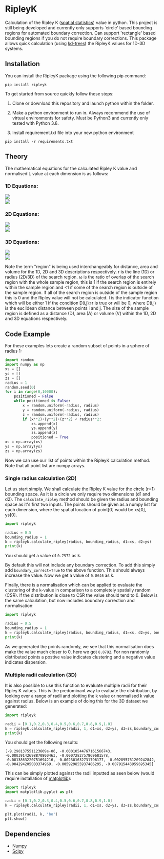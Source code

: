 # RipleyK
Calculation of the Ripley K ([spatial statistics](https://en.wikipedia.org/wiki/Spatial_descriptive_statistics)) value in python. This project is still being developed and currently only supports 'circle' based bounding regions for automated boundary correction. Can support 'rectangle' based bounding regions if you do not require boundary corrections. This package allows quick calculation (using [kd-trees](https://en.wikipedia.org/wiki/K-d_tree)) the RipleyK values for 1D-3D systems. 

## Installation
You can install the RipleyK package using the following pip command:
```
pip install ripleyk
```

To get started from source quickly follow these steps:

1. Clone or download this repository and launch python within the folder.

2. Make a python environment to run in. Always recommend the use of virtual environments for safety. Must be Python3 and currently only tested with Python 3.8.

3. Install requirement.txt file into your new python environment
```
pip install -r requirements.txt
```

## Theory
The mathematical equations for the calculated Ripley K value and normalised L value at each dimension is as follows:

### 1D Equations:

<img src="https://render.githubusercontent.com/render/math?math=K(r) = D \frac{\sum_{i=1}^{n} \sum_{i\ne j} I[D(i,j)\leq r]}{\omega n^{2}}">

<br/>
<img src="https://render.githubusercontent.com/render/math?math=L(r) = D \frac{\sum_{i=1}^{n} \sum_{i\ne j} I[D(i,j)\leq r]}{\omega n^{2}} - 2r">

### 2D Equations: 

<img src="https://render.githubusercontent.com/render/math?math=K(r) = A \frac{\sum_{i=1}^{n} \sum_{i\ne j} I[D(i,j)\leq r]}{\omega n^{2}}">

<br/>
<img src="https://render.githubusercontent.com/render/math?math=L(r) = A \frac{\sum_{i=1}^{n} \sum_{i\ne j} I[D(i,j)\leq r]}{\omega n^{2}} - \pi r^{2}">

### 3D Equations: 

<img src="https://render.githubusercontent.com/render/math?math=K(r) = V \frac{\sum_{i=1}^{n} \sum_{i\ne j} I[D(i,j)\leq r]}{\omega n^{2}}">
<br/>

<img src="https://render.githubusercontent.com/render/math?math=L(r) = V \frac{\sum_{i=1}^{n} \sum_{i\ne j} I[D(i,j)\leq r]}{\omega n^{2}} - \frac{4}{3} \pi r^{3}">

Note the term "region" is being used interchangeably for distance, area and volume for the 1D, 2D and 3D descriptions respectively. r is the line (1D) or radius (2D/3D) of the search region. ω is the ratio of overlap of the search region with the whole sample region, this is 1 if the search region is entirely within the sample region and <1 if some of the search region is outside of the sample region. If all of the search region is outside of the sample region this is 0 and the Ripley value will not be calculated. I is the indicator function which will be either 1 if the condition D(i,j)≤r is true or will be 0, where D(i,j) is the euclidean distance between points i and j. The size of the sample region is defined as a distance (D), area (A) or volume (V) within the 1D, 2D and 3D equations respectively.

## Code Example

For these examples lets create a random subset of points in a sphere of radius 1:
```python
import random
import numpy as np
xs = []
ys = []
zs = []
radius = 1
random.seed(0)
for i in range(0,10000):
    positioned = False
    while positioned is False:
        x = random.uniform(-radius, radius)
        y = random.uniform(-radius, radius)
        z = random.uniform(-radius, radius)
        if (x**2)+(y**2)+(z**2) < radius**2:
            xs.append(x)
            ys.append(y)
            zs.append(z)
            positioned = True
xs = np.array(xs)
ys = np.array(ys)
zs = np.array(zs)
```

Now we can use our list of points within the RipleyK calculation method. Note that all point list are numpy arrays.

### Single radius calculation (2D)
Let us start simply. We shall calculate the Ripley K value for the circle (r=1) bounding space. As it is a circle we only require two dimensions (d1 and d2). The ```calculate_ripley``` method should be given the radius and bounding space as it's first two inputs. The points should be given as a numpy list for each dimension, where the spatial location of point[0] would be xs[0], ys[0].

```python
import ripleyk

radius = 0.5
bounding_radius = 1
k = ripleyk.calculate_ripley(radius, bounding_radius, d1=xs, d2=ys)
print(k)
```

You should get a value of ```0.7572``` as k.

By default this will not include any boundary correction. To add this simply add ```boundary_correct=True``` to the above function. This should always increase the value. Now we get a value of ```0.8646``` as k.

Finally, there is a normalisation which can be applied to evaluate the clustering of the k-value in comparison to a completely spatially random (CSR). If the distribution is close to CSR the value should tend to 0. Below is the same calculation, but now includes boundary correction and normalisation:

```python
import ripleyk

radius = 0.5
bounding_radius = 1
k = ripleyk.calculate_ripley(radius, bounding_radius, d1=xs, d2=ys, boundary_correct=True, CSR_Normalise=True)
print(k)
```

As we generated the points randomly, we see that this normalisation does make the value much closer to 0, here we got ```0.0792```. For non randomly distributed points a postive value indicates clustering and a negative value indicates dispersion.

### Multiple radii calculation (3D)

It is also possible to use this function to evaluate multiple radii for their Ripley K values. This is the predominant way to evaluate the distribution, by looking over a range of radii and plotting the k value or normalised k value against radius. Below is an example of doing this for the 3D dataset we generated:

```python
import ripleyk

radii = [0.1,0.2,0.3,0.4,0.5,0.6,0.7,0.8,0.9,1.0]
k = ripleyk.calculate_ripley(radii, 1, d1=xs, d2=ys, d3=zs,boundary_correct=True, CSR_Normalise=True)
print(k)
```

You should get the following results: 
```
[-9.290137551123609e-06, -0.00010544767161566743, -0.00039142698870800463, -0.0007282757869681578, -0.0013863220751694216, -0.002301632731796177, -0.002895761209242842, -0.004294205083374969, -0.005929855937486295, -0.007915443959695345]
```

This can be simply plotted against the radii inputted as seen below (would require installation of [matplotlib](https://pypi.org/project/matplotlib/)):

```python
import ripleyk
import matplotlib.pyplot as plt

radii = [0.1,0.2,0.3,0.4,0.5,0.6,0.7,0.8,0.9,1.0]
k = ripleyk.calculate_ripley(radii, 1, d1=xs, d2=ys, d3=zs,boundary_correct=True, CSR_Normalise=True)

plt.plot(radii, k, 'bo')
plt.show()
```


## Dependencies
- [Numpy](https://numpy.org/)
- [Scipy](https://www.scipy.org/)
